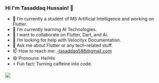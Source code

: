 ### Hi I'm Tasaddaq Hussain! 👋

- 🔭 I’m currently a student of MS Artificial Intelligence and working on Flutter.
- 🌱 I’m currently learning AI Technologies.
- 👯 I want to collaborate on Flutter, Dart, and Ai.
- 🤔 I’m looking for help with Velocityx Documentation.
- 💬 Ask me about Flutter or any tech-related stuff.
- 📫 How to reach me: -tasaddaq588@gmail.com
- 😄 Pronouns: He/His
- ⚡ Fun fact: Turning caffeine into code.




<img src="https://github-readme-stats.vercel.app/api?username=tasaddaq-hussain&&show_icons=true&title_color=ffffff&icon_color=bb2acf&text_color=daf7dc&bg_color=151515">
